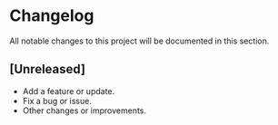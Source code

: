 # Changelog

All notable changes to this project will be documented in this section.

## [Unreleased]

- Add a feature or update.
- Fix a bug or issue.
- Other changes or improvements.